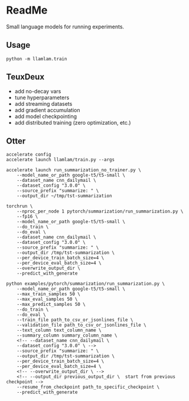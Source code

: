 # ReadMe

Small language models for running experiments.


## Usage

```
python -m llamlam.train
```

## TeuxDeux

- add no-decay vars
- tune hyperparameters
- add streaming datasets
- add gradient accumulation
- add model checkpointing
- add distributed training (zero optimization, etc.)


## Otter

```
accelerate config
accelerate launch llamlam/train.py --args
```


```
accelerate launch run_summarization_no_trainer.py \
    --model_name_or_path google-t5/t5-small \
    --dataset_name cnn_dailymail \
    --dataset_config "3.0.0" \
    --source_prefix "summarize: " \
    --output_dir ~/tmp/tst-summarization
```

```
torchrun \
    --nproc_per_node 1 pytorch/summarization/run_summarization.py \
    --fp16 \
    --model_name_or_path google-t5/t5-small \
    --do_train \
    --do_eval \
    --dataset_name cnn_dailymail \
    --dataset_config "3.0.0" \
    --source_prefix "summarize: " \
    --output_dir /tmp/tst-summarization \
    --per_device_train_batch_size=4 \
    --per_device_eval_batch_size=4 \
    --overwrite_output_dir \
    --predict_with_generate
```

```
python examples/pytorch/summarization/run_summarization.py \
    --model_name_or_path google-t5/t5-small \
    --max_train_samples 50 \
    --max_eval_samples 50 \
    --max_predict_samples 50 \
    --do_train \
    --do_eval \
    --train_file path_to_csv_or_jsonlines_file \
    --validation_file path_to_csv_or_jsonlines_file \
    --text_column text_column_name \
    --summary_column summary_column_name \
    <!-- --dataset_name cnn_dailymail \
    --dataset_config "3.0.0" \ -->
    --source_prefix "summarize: " \
    --output_dir /tmp/tst-summarization \
    --per_device_train_batch_size=4 \
    --per_device_eval_batch_size=4 \
    <!-- --overwrite_output_dir \ -->
    <!-- --output_dir previous_output_dir \  start from previous checkpoint -->
    --resume_from_checkpoint path_to_specific_checkpoint \
    --predict_with_generate
```